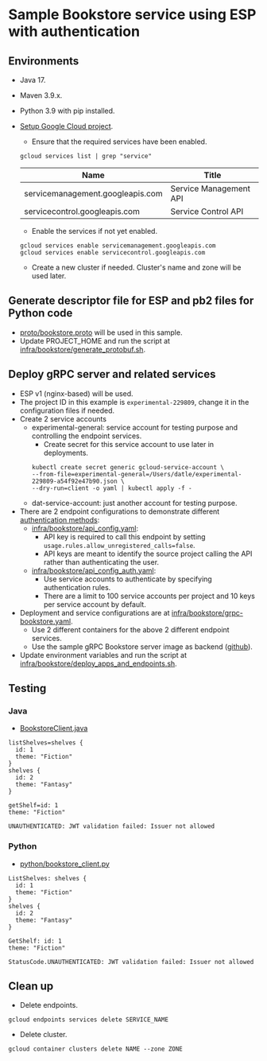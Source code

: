 # Sample Bookstore service using ESP with authentication

## Environments
- Java 17.
- Maven 3.9.x.
- Python 3.9 with pip installed.
- [Setup Google Cloud project](https://cloud.google.com/endpoints/docs/grpc/get-started-kubernetes#before-you-begin).
  - Ensure that the required services have been enabled.
  ```shell
  gcloud services list | grep "service"
  ```
  | Name                             | Title                  |
  |----------------------------------|------------------------|
  | servicemanagement.googleapis.com | Service Management API |
  | servicecontrol.googleapis.com    | Service Control API    |

  - Enable the services if not yet enabled.
  ```shell
  gcloud services enable servicemanagement.googleapis.com
  gcloud services enable servicecontrol.googleapis.com
  ```
  
  - Create a new cluster if needed. Cluster's name and zone will be used later.

## Generate descriptor file for ESP and pb2 files for Python code
- [proto/bookstore.proto](proto/bookstore.proto) will be used in this sample.
- Update PROJECT_HOME and run the script at
  [infra/bookstore/generate_protobuf.sh](infra/bookstore/generate_protobuf.sh). 

## Deploy gRPC server and related services
- ESP v1 (nginx-based) will be used.
- The project ID in this example is `experimental-229809`, change it in the configuration files if needed.
- Create 2 service accounts
  - experimental-general: service account for testing purpose and controlling the endpoint services.
    - Create secret for this service account to use later in deployments.
    ```shell
    kubectl create secret generic gcloud-service-account \
    --from-file=experimental-general=/Users/datle/experimental-229809-a54f92e47b90.json \
    --dry-run=client -o yaml | kubectl apply -f -
    ```
  - dat-service-account: just another account for testing purpose.
- There are 2 endpoint configurations to demonstrate different
  [authentication methods](https://cloud.google.com/endpoints/docs/openapi/authentication-method):
  - [infra/bookstore/api_config.yaml](infra/bookstore/api_config.yaml):
    - API key is required to call this endpoint by setting `usage.rules.allow_unregistered_calls=false`.
    - API keys are meant to identify the source project calling the API rather than authenticating the user.
  - [infra/bookstore/api_config_auth.yaml](infra/bookstore/api_config_auth.yaml):
    - Use service accounts to authenticate by specifying authentication rules.
    - There are a limit to 100 service accounts per project and 10 keys per service account by default.
- Deployment and service configurations are at [infra/bookstore/grpc-bookstore.yaml](infra/bookstore/grpc-bookstore.yaml).
  - Use 2 different containers for the above 2 different endpoint services.
  - Use the sample gRPC Bookstore server image as backend
    ([github](https://github.com/GoogleCloudPlatform/python-docs-samples/tree/main/endpoints/bookstore-grpc)).
- Update environment variables and run the script at
  [infra/bookstore/deploy_apps_and_endpoints.sh](infra/bookstore/deploy_apps_and_endpoints.sh).

## Testing
### Java
- [BookstoreClient.java](src/main/java/com/datle/esp/auth/BookstoreClient.java)
```logs
listShelves=shelves {
  id: 1
  theme: "Fiction"
}
shelves {
  id: 2
  theme: "Fantasy"
}

getShelf=id: 1
theme: "Fiction"

UNAUTHENTICATED: JWT validation failed: Issuer not allowed 
```

### Python
- [python/bookstore_client.py](python/bookstore_client.py)
```logs
ListShelves: shelves {
  id: 1
  theme: "Fiction"
}
shelves {
  id: 2
  theme: "Fantasy"
}

GetShelf: id: 1
theme: "Fiction"

StatusCode.UNAUTHENTICATED: JWT validation failed: Issuer not allowed 
```

## Clean up
- Delete endpoints.
```shell
gcloud endpoints services delete SERVICE_NAME
```

- Delete cluster.
```shell
gcloud container clusters delete NAME --zone ZONE
```
